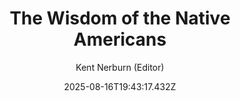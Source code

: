 ---
title: "The Wisdom of the Native Americans"
date: "2025-08-16T19:43:17.432Z"
author: "Kent Nerburn (Editor)"
read_year: "NO"
recommendation: '3'
url: /bookshelf/the-wisdom-of-the-native-americans
---